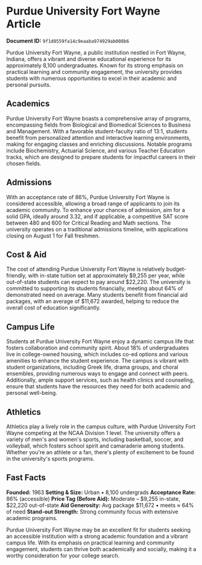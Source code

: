# Purdue University Fort Wayne Article

**Document ID:** `9f1d8559fa14c9eaaba974929ab008b6`

Purdue University Fort Wayne, a public institution nestled in Fort Wayne, Indiana, offers a vibrant and diverse educational experience for its approximately 8,100 undergraduates. Known for its strong emphasis on practical learning and community engagement, the university provides students with numerous opportunities to excel in their academic and personal pursuits.

## Academics
Purdue University Fort Wayne boasts a comprehensive array of programs, encompassing fields from Biological and Biomedical Sciences to Business and Management. With a favorable student-faculty ratio of 13:1, students benefit from personalized attention and interactive learning environments, making for engaging classes and enriching discussions. Notable programs include Biochemistry, Actuarial Science, and various Teacher Education tracks, which are designed to prepare students for impactful careers in their chosen fields.

## Admissions
With an acceptance rate of 86%, Purdue University Fort Wayne is considered accessible, allowing a broad range of applicants to join its academic community. To enhance your chances of admission, aim for a solid GPA, ideally around 3.32, and if applicable, a competitive SAT score between 480 and 600 for Critical Reading and Math sections. The university operates on a traditional admissions timeline, with applications closing on August 1 for Fall freshmen.

## Cost & Aid
The cost of attending Purdue University Fort Wayne is relatively budget-friendly, with in-state tuition set at approximately $9,255 per year, while out-of-state students can expect to pay around $22,220. The university is committed to supporting its students financially, meeting about 64% of demonstrated need on average. Many students benefit from financial aid packages, with an average of $11,672 awarded, helping to reduce the overall cost of education significantly.

## Campus Life
Students at Purdue University Fort Wayne enjoy a dynamic campus life that fosters collaboration and community spirit. About 18% of undergraduates live in college-owned housing, which includes co-ed options and various amenities to enhance the student experience. The campus is vibrant with student organizations, including Greek life, drama groups, and choral ensembles, providing numerous ways to engage and connect with peers. Additionally, ample support services, such as health clinics and counseling, ensure that students have the resources they need for both academic and personal well-being.

## Athletics
Athletics play a lively role in the campus culture, with Purdue University Fort Wayne competing at the NCAA Division 1 level. The university offers a variety of men's and women's sports, including basketball, soccer, and volleyball, which fosters school spirit and camaraderie among students. Whether you're an athlete or a fan, there's plenty of excitement to be found in the university's sports programs.

## Fast Facts
**Founded:** 1963
**Setting & Size:** Urban • 8,100 undergrads
**Acceptance Rate:** 86% (accessible)
**Price Tag (Before Aid):** Moderate – $9,255 in-state, $22,220 out-of-state
**Aid Generosity:** Avg package $11,672 • meets ≈ 64% of need
**Stand-out Strength:** Strong community focus with extensive academic programs.

Purdue University Fort Wayne may be an excellent fit for students seeking an accessible institution with a strong academic foundation and a vibrant campus life. With its emphasis on practical learning and community engagement, students can thrive both academically and socially, making it a worthy consideration for your college search.
